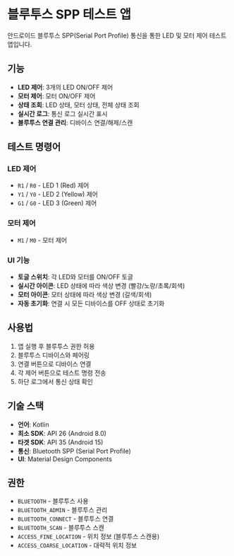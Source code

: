 # 블루투스 SPP 테스트 앱

안드로이드 블루투스 SPP(Serial Port Profile) 통신을 통한 LED 및 모터 제어 테스트 앱입니다.

## 기능

- **LED 제어**: 3개의 LED ON/OFF 제어
- **모터 제어**: 모터 ON/OFF 제어  
- **상태 조회**: LED 상태, 모터 상태, 전체 상태 조회
- **실시간 로그**: 통신 로그 실시간 표시
- **블루투스 연결 관리**: 디바이스 연결/해제/스캔

## 테스트 명령어

### LED 제어
- `R1` / `R0` - LED 1 (Red) 제어
- `Y1` / `Y0` - LED 2 (Yellow) 제어  
- `G1` / `G0` - LED 3 (Green) 제어

### 모터 제어
- `M1` / `M0` - 모터 제어

### UI 기능
- **토글 스위치**: 각 LED와 모터를 ON/OFF 토글
- **실시간 아이콘**: LED 상태에 따라 색상 변경 (빨강/노랑/초록/회색)
- **모터 아이콘**: 모터 상태에 따라 색상 변경 (갈색/회색)
- **자동 초기화**: 연결 시 모든 디바이스를 OFF 상태로 초기화

## 사용법

1. 앱 실행 후 블루투스 권한 허용
2. 블루투스 디바이스와 페어링
3. 연결 버튼으로 디바이스 연결
4. 각 제어 버튼으로 테스트 명령 전송
5. 하단 로그에서 통신 상태 확인

## 기술 스택

- **언어**: Kotlin
- **최소 SDK**: API 26 (Android 8.0)
- **타겟 SDK**: API 35 (Android 15)
- **통신**: Bluetooth SPP (Serial Port Profile)
- **UI**: Material Design Components

## 권한

- `BLUETOOTH` - 블루투스 사용
- `BLUETOOTH_ADMIN` - 블루투스 관리
- `BLUETOOTH_CONNECT` - 블루투스 연결
- `BLUETOOTH_SCAN` - 블루투스 스캔
- `ACCESS_FINE_LOCATION` - 위치 정보 (블루투스 스캔용)
- `ACCESS_COARSE_LOCATION` - 대략적 위치 정보